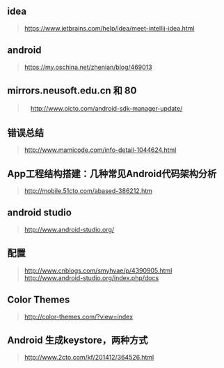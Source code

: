 ## idea
> https://www.jetbrains.com/help/idea/meet-intellij-idea.html
## android 
> https://my.oschina.net/zhenian/blog/469013
## mirrors.neusoft.edu.cn 和 80
>　http://www.oicto.com/android-sdk-manager-update/
## 错误总结
> http://www.mamicode.com/info-detail-1044624.html
## App工程结构搭建：几种常见Android代码架构分析
> http://mobile.51cto.com/abased-386212.htm
## android studio
> http://www.android-studio.org/
## 配置
> http://www.cnblogs.com/smyhvae/p/4390905.html
> http://www.android-studio.org/index.php/docs
## Color Themes
> http://color-themes.com/?view=index
## Android 生成keystore，两种方式
> http://www.2cto.com/kf/201412/364526.html
